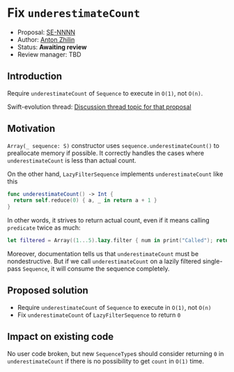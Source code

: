 # Fix `underestimateCount`

* Proposal: [SE-NNNN](NNNN-filename.md)
* Author: [Anton Zhilin](https://github.com/Anton3)
* Status: **Awaiting review**
* Review manager: TBD

## Introduction

Require `underestimateCount` of `Sequence` to execute in `O(1)`, not `O(n)`.

Swift-evolution thread: [Discussion thread topic for that proposal](http://news.gmane.org/gmane.comp.lang.swift.evolution)

## Motivation

`Array(_ sequence: S)` constructor uses `sequence.underestimateCount()` to preallocate memory if possible.
It correctly handles the cases where `underestimateCount` is less than actual count.

On the other hand, `LazyFilterSequence` implements `underestimateCount` like this

```swift
func underestimateCount() -> Int {
  return self.reduce(0) { a, _ in return a + 1 }
}
```

In other words, it strives to return actual count, even if it means calling `predicate` twice as much:

```swift
let filtered = Array((1...5).lazy.filter { num in print("Called"); return true })  // "Called" 10 times
```

Moreover, documentation tells us that `underestimateCount` must be nondestructive.
But if we call `underestimateCount` on a lazily filtered single-pass `Sequence`, it will consume the sequence completely.

## Proposed solution

- Require `underestimateCount` of `Sequence` to execute in `O(1)`, not `O(n)`
- Fix `underestimateCount` of `LazyFilterSequence` to return `0`

## Impact on existing code

No user code broken, but new `SequenceType`s should consider returning `0` in `underestimateCount`
if there is no possibility to get `count` in `O(1)` time.
